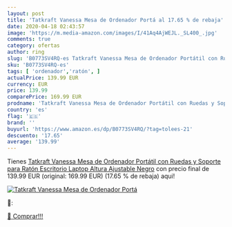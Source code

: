 ```yaml
---
layout: post
title: 'Tatkraft Vanessa Mesa de Ordenador Portá al 17.65 % de rebaja'
date: 2020-04-18 02:43:57
image: 'https://m.media-amazon.com/images/I/41Aq4AjWEJL._SL400_.jpg'
comments: true
category: ofertas
author: ring
slug: 'B0773SV4RQ-es Tatkraft Vanessa Mesa de Ordenador Portátil con Ruedas y...'
sku: 'B0773SV4RQ-es'
tags: [ 'ordenador','ratón', ]
actualPrice: 139.99 EUR
currency: EUR
price: 139.99
comparePrice: 169.99 EUR
prodname: 'Tatkraft Vanessa Mesa de Ordenador Portátil con Ruedas y Soporte para Ratón Escritorio Laptop Altura Ajustable Negro'
country: 'es'
flag: '🇪🇸'
brand: ''
buyurl: 'https://www.amazon.es/dp/B0773SV4RQ/?tag=tolees-21'
descuento: '17.65'
average: '139.99'
---
```


Tienes [Tatkraft Vanessa Mesa de Ordenador Portátil con Ruedas y Soporte para Ratón Escritorio Laptop Altura Ajustable Negro](https://www.amazon.es/dp/B0773SV4RQ/?tag=tolees-21) con precio final de  139.99 EUR (original: 169.99 EUR) (17.65 %  de rebaja) aqui!

[![Tatkraft Vanessa Mesa de Ordenador Portá](https://m.media-amazon.com/images/I/41Aq4AjWEJL._SL400_.jpg)](https://www.amazon.es/dp/B0773SV4RQ/?tag=tolees-21)

🔎:


[🛒 Comprar!!!](https://www.amazon.es/dp/B0773SV4RQ/?tag=tolees-21)
